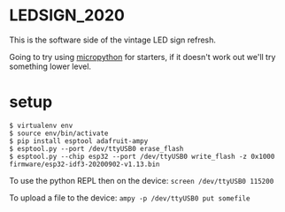 
# LEDSIGN_2020

This is the software side of the vintage LED sign refresh.

Going to try using [micropython](https://micropython.org/) for starters, if
it doesn't work out we'll try something lower level.

# setup

```
$ virtualenv env
$ source env/bin/activate
$ pip install esptool adafruit-ampy
$ esptool.py --port /dev/ttyUSB0 erase_flash
$ esptool.py --chip esp32 --port /dev/ttyUSB0 write_flash -z 0x1000 firmware/esp32-idf3-20200902-v1.13.bin
```

To use the python REPL then on the device:
`screen /dev/ttyUSB0 115200`

To upload a file to the device:
`ampy -p /dev/ttyUSB0 put somefile`
